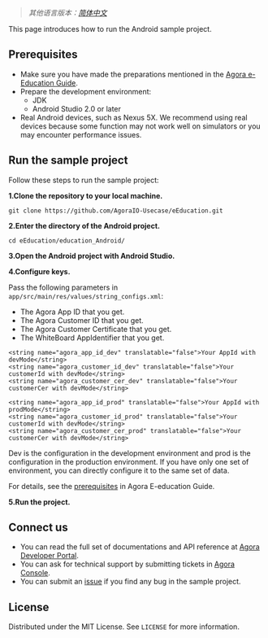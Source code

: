 ﻿> *其他语言版本：[简体中文](README.zh.md)*

This page introduces how to run the Android sample project.

## Prerequisites 

- Make sure you have made the preparations mentioned in the [Agora e-Education Guide](https://github.com/AgoraIO-Usecase/eEducation).
- Prepare the development environment:
  - JDK
  - Android Studio 2.0  or later
- Real Android devices, such as Nexus 5X. We recommend using real devices because some function may not work well on simulators or you may encounter performance issues.

## Run the sample project

Follow these steps to run the sample project:

**1.Clone the repository to your local machine.**

```
git clone https://github.com/AgoraIO-Usecase/eEducation.git
```

**2.Enter the directory of the Android project.**

```
cd eEducation/education_Android/
```

**3.Open the Android project with Android Studio.**

**4.Configure keys.**

Pass the following parameters in `app/src/main/res/values/string_configs.xml`:
- The Agora App ID that you get.
- The Agora Customer ID that you get.
- The Agora Customer Certificate that you get.
- The WhiteBoard AppIdentifier that you get.

```
<string name="agora_app_id_dev" translatable="false">Your AppId with devMode</string>
<string name="agora_customer_id_dev" translatable="false">Your customerId with devMode</string>
<string name="agora_customer_cer_dev" translatable="false">Your customerCer with devMode</string>

<string name="agora_app_id_prod" translatable="false">Your AppId with prodMode</string>
<string name="agora_customer_id_prod" translatable="false">Your customerId with devMode</string>
<string name="agora_customer_cer_prod" translatable="false">Your customerCer with devMode</string>
```

Dev is the configuration in the development environment and prod is the configuration in the production environment. If you have only one set of environment, you can directly configure it to the same set of data.

For details, see the [prerequisites](https://github.com/AgoraIO-Usecase/eEducation/blob/master/README.md#prerequisites) in Agora E-education Guide.

**5.Run the project.**

## Connect us

- You can read the full set of documentations and API reference at [Agora Developer Portal](https://docs.agora.io/en/).
- You can ask for technical support by submitting tickets in [Agora Console](https://dashboard.agora.io/). 
- You can submit an [issue](https://github.com/AgoraIO-Usecase/eEducation/issues) if you find any bug in the sample project. 

## License

Distributed under the MIT License. See `LICENSE` for more information.